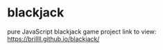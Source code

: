 # blackjack
pure JavaScript blackjack game project
link to view: https://brillll.github.io/blackjack/
